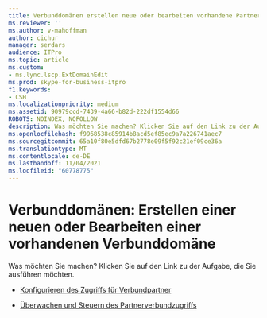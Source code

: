 ```yaml
---
title: Verbunddomänen erstellen neue oder bearbeiten vorhandene Partnerdomänen
ms.reviewer: ''
ms.author: v-mahoffman
author: cichur
manager: serdars
audience: ITPro
ms.topic: article
ms.custom:
- ms.lync.lscp.ExtDomainEdit
ms.prod: skype-for-business-itpro
f1.keywords:
- CSH
ms.localizationpriority: medium
ms.assetid: 90979ccd-7439-4a66-b82d-222df1554d66
ROBOTS: NOINDEX, NOFOLLOW
description: Was möchten Sie machen? Klicken Sie auf den Link zu der Aufgabe, die Sie ausführen möchten.
ms.openlocfilehash: f9968538c85914b8acd5ef85ec9a7a226741aec7
ms.sourcegitcommit: 65a10f80e5dfd67b2778e09f5f92c21ef09ce36a
ms.translationtype: MT
ms.contentlocale: de-DE
ms.lasthandoff: 11/04/2021
ms.locfileid: "60778775"
---
```

# <a name="federated-domains-create-new-or-edit-existing"></a>Verbunddomänen: Erstellen einer neuen oder Bearbeiten einer vorhandenen Verbunddomäne

Was möchten Sie machen? Klicken Sie auf den Link zu der Aufgabe, die Sie ausführen möchten.

- [Konfigurieren des Zugriffs für Verbundpartner](/previous-versions/office/lync-server-2013/lync-server-2013-configure-policies-to-control-federated-user-access)

- [Überwachen und Steuern des Partnerverbundzugriffs](/previous-versions/office/lync-server-2013/lync-server-2013-configure-support-for-allowed-external-domains)